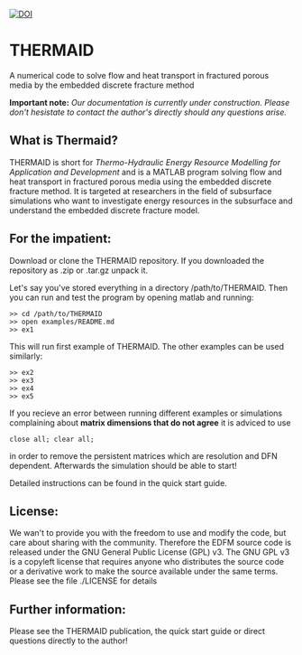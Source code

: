 [![DOI](https://zenodo.org/badge/110665320.svg)](https://zenodo.org/badge/latestdoi/110665320)

# THERMAID
A numerical code to solve flow and heat transport in fractured porous media by the embedded discrete fracture method

**Important note:** *Our documentation is currently under construction. Please don't hesistate to contact the author's directly should any questions arise.*

What is Thermaid?
------------------

THERMAID is short for *Thermo-Hydraulic Energy Resource Modelling for Application and Development* and is a MATLAB program solving flow and heat transport in fractured porous media using the embedded discrete fracture method. It is targeted at researchers in the field of subsurface simulations who want to investigate energy resources in the subsurface and understand the embedded discrete fracture model.



For the impatient:
------------------

Download or clone the THERMAID repository. If you downloaded the repository as .zip or .tar.gz unpack it.

Let's say you've stored everything in a directory /path/to/THERMAID. 
Then you can run and test the program by opening matlab and running:

    >> cd /path/to/THERMAID
    >> open examples/README.md
    >> ex1

This will run first example of THERMAID. The other examples can be used similarly:

    >> ex2
    >> ex3
    >> ex4
    >> ex5

If you recieve an error between running different examples or simulations complaining about **matrix dimensions that do not agree** 
it is adviced to use 

```
close all; clear all;
```

in order to remove the persistent matrices which are resolution and DFN dependent. Afterwards the simulation should be able to start!


Detailed instructions can be found in the quick start guide.

License:
--------

We wan't to provide you with the freedom to use and modify the code, but care about sharing with the community. Therefore the EDFM source code is released under the GNU General Public License (GPL) v3. The GNU GPL v3 is a copyleft license that requires anyone who distributes the source code or a derivative work to make the source available under the same terms. Please see the file ./LICENSE for details

Further information:
--------------------

Please see the THERMAID publication, the quick start guide or direct questions directly to the author!
